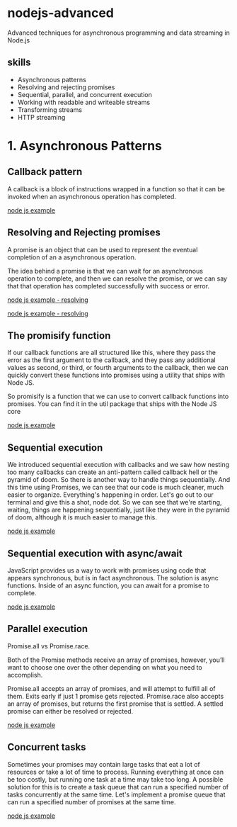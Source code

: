 # nodejs-advanced

Advanced techniques for asynchronous programming and data streaming in Node.js

## skills

* Asynchronous patterns
* Resolving and rejecting promises
* Sequential, parallel, and concurrent execution
* Working with readable and writeable streams
* Transforming streams
* HTTP streaming

# 1. Asynchronous Patterns

## Callback pattern

A callback is a block of instructions wrapped in a function so that it can be invoked when an asynchronous operation has completed.

[node js example](https://github.com/laissonsilveira/nodejs-advanced/blob/main/callback-pattern/index.js)

## Resolving and Rejecting promises

A promise is an object that can be used to represent the eventual completion of an a asynchronous operation.

The idea behind a promise is that we can wait for an asynchronous operation to complete, and then we can resolve the promise, or we can say that that operation has completed successfully with success or error.

[node js example - resolving](https://github.com/laissonsilveira/nodejs-advanced/blob/main/resolving-promises/index.js)

[node js example - resolving](https://github.com/laissonsilveira/nodejs-advanced/blob/main/rejecting-promises/index.js)

## The promisify function

If our callback functions are all structured like this, where they pass the error as the first argument to the callback, and they pass any additional values as second, or third, or fourth arguments to the callback, then we can quickly convert these functions into promises using a utility that ships with Node JS.

So promisify is a function that we can use to convert callback functions into promises. You can find it in the util package that ships with the Node JS core

[node js example](https://github.com/laissonsilveira/nodejs-advanced/blob/main/promisify-function/index.js)

## Sequential execution

We introduced sequential execution with callbacks and we saw how nesting too many callbacks can create an anti-pattern called callback hell or the pyramid of doom.  So there is another way to handle things sequentially. And this time using Promises, we can see that our code is much cleaner, much easier to organize. Everything's happening in order. Let's go out to our terminal and give this a shot, node dot. So we can see that we're starting, waiting, things are happening sequentially, just like they were in the pyramid of doom, although it is much easier to manage this.

[node js example](https://github.com/laissonsilveira/nodejs-advanced/blob/main/sequential-execution/index.js)

## Sequential execution with async/await

JavaScript provides us a way to work with promises using code that appears synchronous, but is in fact asynchronous. The solution is async functions. Inside of an async function, you can await for a promise to complete.

[node js example](https://github.com/laissonsilveira/nodejs-advanced/blob/main/sequential-exec-async-await/index.js)

## Parallel execution

Promise.all vs Promise.race.

Both of the Promise methods receive an array of promises, however, you’ll want to choose one over the other depending on what you need to accomplish.

Promise.all accepts an array of promises, and will attempt to fulfill all of them. Exits early if just 1 promise gets rejected.
Promise.race also accepts an array of promises, but returns the first promise that is settled. A settled promise can either be resolved or rejected.

[node js example](https://github.com/laissonsilveira/nodejs-advanced/blob/main/parallel-execution/index.js)

## Concurrent tasks

Sometimes your promises may contain large tasks that eat a lot of resources or take a lot of time to process. Running everything at once can be too costly, but running one task at a time may take too long. A possible solution for this is to create a task queue that can run a specified number of tasks concurrently at the same time. Let's implement a promise queue that can run a specified number of promises at the same time.

[node js example](https://github.com/laissonsilveira/nodejs-advanced/blob/main/concurrent-tasks/index.js)